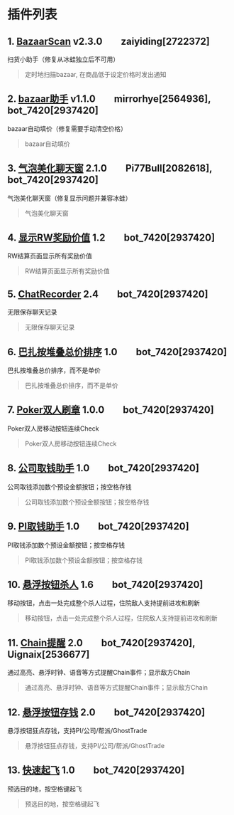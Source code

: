 # 插件列表
## 1. [BazaarScan](userscripts/bazaar_scan.js) v2.3.0&emsp;&emsp;zaiyiding[2722372] 
扫货小助手（修复从冰蛙独立后不可用）
>定时地扫描bazaar, 在商品低于设定价格时发出通知  
## 2. [bazaar助手](userscripts/bazaar_price_helper.js) v1.1.0&emsp;&emsp;mirrorhye[2564936], bot_7420[2937420] 
bazaar自动填价（修复需要手动清空价格）
>bazaar自动填价  
## 3. [气泡美化聊天窗](userscripts/ChatBubbles.js) 2.1.0&emsp;&emsp;Pi77Bull[2082618], bot_7420[2937420] 
气泡美化聊天窗（修复显示问题并兼容冰蛙）
>气泡美化聊天窗  
## 4. [显示RW奖励价值](userscripts/显示RW奖励价值.js) 1.2&emsp;&emsp;bot_7420[2937420] 
RW结算页面显示所有奖励价值
>RW结算页面显示所有奖励价值  
## 5. [ChatRecorder](userscripts/ChatRecorder.js) 2.4&emsp;&emsp;bot_7420[2937420] 
无限保存聊天记录
>无限保存聊天记录  
## 6. [巴扎按堆叠总价排序](userscripts/巴扎按堆叠总价排序.js) 1.0&emsp;&emsp;bot_7420[2937420] 
巴扎按堆叠总价排序，而不是单价
>巴扎按堆叠总价排序，而不是单价  
## 7. [Poker双人刷章](userscripts/Poker双人刷章.js) 1.0.0&emsp;&emsp;bot_7420[2937420] 
Poker双人房移动按钮连续Check
>Poker双人房移动按钮连续Check  
## 8. [公司取钱助手](userscripts/公司取钱助手.js) 1.0&emsp;&emsp;bot_7420[2937420] 
公司取钱添加数个预设金额按钮；按空格存钱
>公司取钱添加数个预设金额按钮；按空格存钱  
## 9. [PI取钱助手](userscripts/PI取钱助手.js) 1.0&emsp;&emsp;bot_7420[2937420] 
PI取钱添加数个预设金额按钮；按空格存钱
>PI取钱添加数个预设金额按钮；按空格存钱  
## 10. [悬浮按钮杀人](userscripts/悬浮按钮杀人.js) 1.6&emsp;&emsp;bot_7420[2937420] 
移动按钮，点击一处完成整个杀人过程，住院敌人支持提前进攻和刷新
>移动按钮，点击一处完成整个杀人过程，住院敌人支持提前进攻和刷新  
## 11. [Chain提醒](userscripts/Chain提醒.js) 2.0&emsp;&emsp;bot_7420[2937420], Uignaix[2536677] 
通过高亮、悬浮时钟、语音等方式提醒Chain事件；显示敌方Chain
>通过高亮、悬浮时钟、语音等方式提醒Chain事件；显示敌方Chain  
## 12. [悬浮按钮存钱](userscripts/悬浮按钮存钱.js) 2.0&emsp;&emsp;bot_7420[2937420] 
悬浮按钮狂点存钱，支持PI/公司/帮派/GhostTrade
>悬浮按钮狂点存钱，支持PI/公司/帮派/GhostTrade  
## 13. [快速起飞](userscripts/快速起飞.js) 1.0&emsp;&emsp;bot_7420[2937420] 
预选目的地，按空格键起飞
>预选目的地，按空格键起飞  
